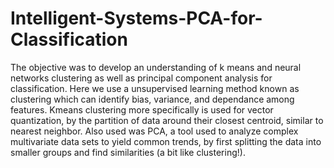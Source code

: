 # Intelligent-Systems-PCA-for-Classification

The objective was to develop an understanding of k means and neural networks clustering as well as principal component analysis for classification. Here we use a unsupervised learning method known as clustering which can identify bias, variance, and dependance among features. Kmeans clustering more specifically is used for vector quantization, by the partition of data around their closest centroid, similar to nearest neighbor. Also used was PCA, a tool used to analyze complex multivariate data sets to yield common trends, by first splitting the data into smaller groups and find similarities (a bit like clustering!).
